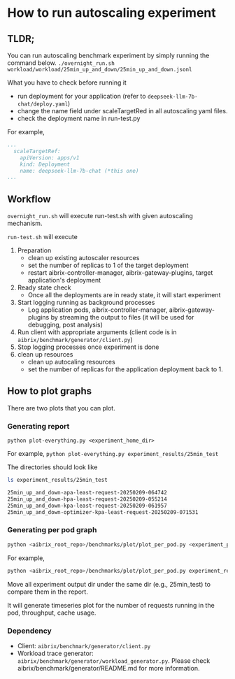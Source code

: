# How to run autoscaling experiment


## TLDR;
You can run autoscaling benchmark experiment by simply running the command below.
`./overnight_run.sh workload/workload/25min_up_and_down/25min_up_and_down.jsonl`


What you have to check before running it
- run deployment for your application (refer to `deepseek-llm-7b-chat/deploy.yaml`)
- change the name field under scaleTargetRed in all autoscaling yaml files.
- check the deployment name in run-test.py

For example,
```yaml
...
  scaleTargetRef:
    apiVersion: apps/v1
    kind: Deployment
    name: deepseek-llm-7b-chat (*this one)
...
```

## Workflow
`overnight_run.sh` will execute run-test.sh with given autoscaling mechanism.

`run-test.sh` will execute 
1. Preparation
    - clean up existing autoscaler resources
    - set the number of replicas to 1 of the target deployment
    - restart aibrix-controller-manager, aibrix-gateway-plugins, target application's deployment
2. Ready state check
    - Once all the deployments are in ready state, it will start experiment
3. Start logging running as background processes
    - Log application pods, aibrix-controller-manager, aibrix-gateway-plugins by streaming the output to files (it will be used for debugging, post analysis)
4. Run client with appropriate arguments (client code is in `aibrix/benchmark/generator/client.py`)
5. Stop logging processes once experiment is done
6. clean up resources
    - clean up autocaling resources
    - set the number of replicas for the application deployment back to 1.

## How to plot graphs
There are two plots that you can plot.

### Generating report
`python plot-everything.py <experiment_home_dir>`

For example, 
`python plot-everything.py experiment_results/25min_test`

The directories should look like
```bash
ls experiment_results/25min_test

25min_up_and_down-apa-least-request-20250209-064742
25min_up_and_down-hpa-least-request-20250209-055214
25min_up_and_down-kpa-least-request-20250209-061957
25min_up_and_down-optimizer-kpa-least-request-20250209-071531
```

### Generating per pod graph
```bash
python <aibrix_root_repo>/benchmarks/plot/plot_per_pod.py <experiment_pod_logs_dir>
```

For example,
```bash
python <aibrix_root_repo>/benchmarks/plot/plot_per_pod.py experiment_results/25min_test/25min_up_and_down-apa-least-request-20250209-064742/pod_logs
```
Move all experiment output dir under the same dir (e.g., 25min_test) to compare them in the report.

It will generate timeseries plot for the number of requests running in the pod, throughput, cache usage.


### Dependency
- Client: `aibrix/benchmark/generator/client.py` 
- Workload trace generator: `aibrix/benchmark/generator/workload_generator.py`. Please check aibrix/benchmark/generator/README.md for more information.